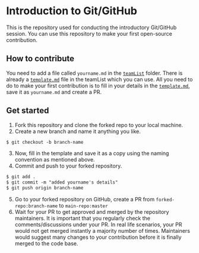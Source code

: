# Introduction to Git/GitHub
This is the repository used for conducting the introductory Git/GitHub session. You can use this repository
to make your first open-source contribution. 

## How to contribute
You need to add a file called `yourname.md` in the [`teamList`](teamList) folder. There is already a [`template.md`](teamList/template.md) 
file in the teamList which you can use. All you need to do to make your first contribution is to fill in your
details in the [`template.md`](teamList/template.md), save it as `yourname.md` and create a PR. 

## Get started
1. Fork this repository and clone the forked repo to your local machine.
2. Create a new branch and name it anything you like. 
```markdown
$ git checkout -b branch-name
```
3. Now, fill in the template and save it as a copy using the naming convention as mentioned above.
4. Commit and push to your forked repository.
```markdown
$ git add .
$ git commit -m "added yourname's details"
$ git push origin branch-name
```
5. Go to your forked repository on GitHub, create a PR from `forked-repo:branch-name` to `main-repo:master`
6. Wait for your PR to get approved and merged by the repository maintainers. It is important that you regularly check
the comments/discussions under your PR. In real life scenarios, your PR would not get merged instantly a majority number of times. Maintainers
would suggest many changes to your contribution before it is finally merged to the code base.


